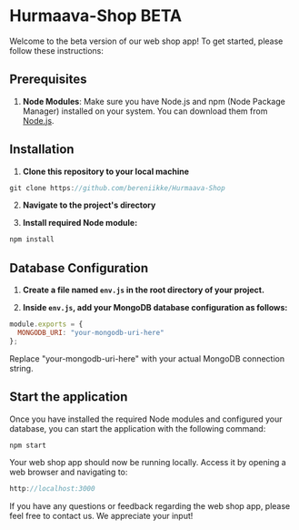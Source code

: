 # Hurmaava-Shop BETA

Welcome to the beta version of our web shop app! To get started, please follow these instructions:


## Prerequisites

1. **Node Modules**: Make sure you have Node.js and npm (Node Package Manager) installed on your system. You can download them from [Node.js](https://nodejs.org/).

## Installation

1. **Clone this repository to your local machine**

```javascript
git clone https://github.com/bereniikke/Hurmaava-Shop
```

2. **Navigate to the project's directory**


4. **Install required Node module:**
```javascript
npm install
```


## Database Configuration

1. **Create a file named `env.js` in the root directory of your project.**

2. **Inside `env.js`, add your MongoDB database configuration as follows:**

```javascript
module.exports = {
  MONGODB_URI: "your-mongodb-uri-here"
};
```

Replace "your-mongodb-uri-here" with your actual MongoDB connection string.

## Start the application

Once you have installed the required Node modules and configured your database, you can start the application with the following command:

```javascript
npm start
```

Your web shop app should now be running locally. Access it by opening a web browser and navigating to:

```javascript
http://localhost:3000
```

If you have any questions or feedback regarding the web shop app, please feel free to contact us. We appreciate your input!
